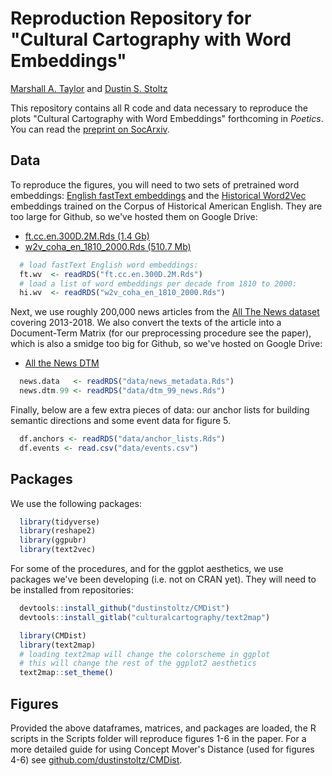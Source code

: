 # Reproduction Repository for "Cultural Cartography with Word Embeddings"

[Marshall A. Taylor](https://www.marshalltaylor.net) and [Dustin S. Stoltz](https://www.dustinstoltz.com)

This repository contains all R code and data necessary to reproduce the plots "Cultural Cartography with Word Embeddings" forthcoming in *Poetics*. You can read the [preprint on SocArxiv](https://osf.io/preprints/socarxiv/5djcn/).

## Data 

To reproduce the figures, you will need to two sets of pretrained word embeddings: [English fastText embeddings](https://fasttext.cc/docs/en/crawl-vectors.html) and the [Historical Word2Vec](https://nlp.stanford.edu/projects/histwords/) embeddings trained on the Corpus of Historical American English. They are too large for Github, so we've hosted them on Google Drive:

- [ft.cc.en.300D.2M.Rds (1.4 Gb)](https://drive.google.com/file/d/17H4GOGedeGo0urQdDC-4e5qWQMeWLpGG/view?usp=sharing)
- [w2v_coha_en_1810_2000.Rds (510.7 Mb)](https://drive.google.com/file/d/1WYnZHZDQ3Vxi0gSKmXM0JF_bggKtcX98/view?usp=sharing)

```r
  # load fastText English word embeddings:
  ft.wv  <- readRDS("ft.cc.en.300D.2M.Rds")
  # load a list of word embeddings per decade from 1810 to 2000:
  hi.wv  <- readRDS("w2v_coha_en_1810_2000.Rds")
```

Next, we use roughly 200,000 news articles from the [All The News dataset](https://components.one/datasets/all-the-news-articles-dataset/) covering 2013-2018. We also convert the texts of the article into a Document-Term Matrix (for our preprocessing procedure see the paper), which is also a smidge too big for Github, so we've hosted on Google Drive:

- [All the News DTM](https://drive.google.com/file/d/1S3Lwd6f4PNu9RCE2syZMWm67_IQurYGY/view?usp=sharing)

```r
  news.data   <- readRDS("data/news_metadata.Rds")
  news.dtm.99 <- readRDS("data/dtm_99_news.Rds")
```

Finally, below are a few extra pieces of data: our anchor lists for building semantic directions and some event data for figure 5.

```r
  df.anchors <- readRDS("data/anchor_lists.Rds")
  df.events <- read.csv("data/events.csv")
```
## Packages 

We use the following packages:

```r
  library(tidyverse)
  library(reshape2)
  library(ggpubr)
  library(text2vec)
```
For some of the procedures, and for the ggplot aesthetics, we use packages we've been developing (i.e. not on CRAN yet). They will need to be installed from repositories:
```r
  devtools::install_github("dustinstoltz/CMDist")    
  devtools::install_gitlab("culturalcartography/text2map")

  library(CMDist)
  library(text2map)
  # loading text2map will change the colorscheme in ggplot
  # this will change the rest of the ggplot2 aesthetics
  text2map::set_theme()
```

## Figures 

Provided the above dataframes, matrices, and packages are loaded, the R scripts in the Scripts folder will reproduce figures 1-6 in the paper. For a more detailed guide for using Concept Mover's Distance (used for figures 4-6) see [github.com/dustinstoltz/CMDist](https://github.com/dustinstoltz/CMDist).
